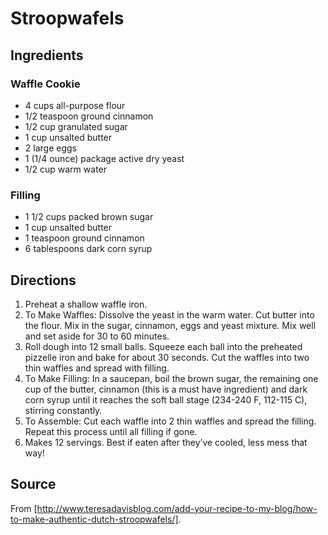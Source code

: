 # Stroopwafels

## Ingredients

### Waffle Cookie

* 4 cups all-purpose flour
* 1/2 teaspoon ground cinnamon
* 1/2 cup granulated sugar
* 1 cup unsalted butter
* 2 large eggs
* 1 (1/4 ounce) package active dry yeast
* 1/2 cup warm water

### Filling

* 1 1/2 cups packed brown sugar
* 1 cup unsalted butter
* 1 teaspoon ground cinnamon
* 6 tablespoons dark corn syrup

## Directions

1. Preheat a shallow waffle iron.
2. To Make Waffles: Dissolve the yeast in the warm water. Cut butter into the flour. Mix in the sugar, cinnamon, eggs and yeast mixture. Mix well and set aside for 30 to 60 minutes.
3. Roll dough into 12 small balls. Squeeze each ball into the preheated pizzelle iron and bake for about 30 seconds. Cut the waffles into two thin waffles and spread with filling.
4. To Make Filling: In a saucepan, boil the brown sugar, the remaining one cup of the butter, cinnamon (this is a must have ingredient) and dark corn syrup until it reaches the soft ball stage (234-240 F, 112-115 C), stirring constantly.
5. To Assemble: Cut each waffle into 2 thin waffles and spread the filling. Repeat this process until all filling if gone.
6. Makes 12 servings. Best if eaten after they’ve cooled, less mess that way!

## Source

From [http://www.teresadavisblog.com/add-your-recipe-to-my-blog/how-to-make-authentic-dutch-stroopwafels/].